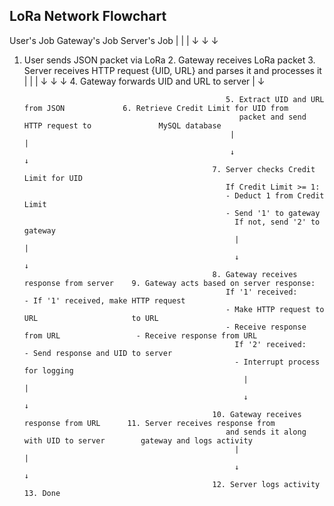 ## LoRa Network Flowchart

User's Job                                   Gateway's Job                               Server's Job
  |                                                |                                            |
  ↓                                                ↓                                            ↓
1. User sends JSON packet via LoRa              2. Gateway receives LoRa packet            3. Server receives HTTP request
   {UID, URL}                                      and parses it                            and processes it
     |                                                |                                            |
     ↓                                                ↓                                            ↓
                                               4.
                                               Gateway forwards UID and URL to server 
                                                       | 
                                                       ↓   

                                                    5. Extract UID and URL from JSON             6. Retrieve Credit Limit for UID from
                                                       packet and send HTTP request to               MySQL database
                                                     |                                            |
                                                     ↓                                            ↓
                                                 7. Server checks Credit Limit for UID
                                                    If Credit Limit >= 1:
                                                    - Deduct 1 from Credit Limit
                                                    - Send '1' to gateway
                                                      If not, send '2' to gateway
                                                      |                                            |
                                                      ↓                                            ↓
                                                 8. Gateway receives response from server    9. Gateway acts based on server response:
                                                    If '1' received:                            - If '1' received, make HTTP request
                                                    - Make HTTP request to URL                     to URL
                                                    - Receive response from URL                 - Receive response from URL
                                                      If '2' received:                          - Send response and UID to server
                                                      - Interrupt process                         for logging
                                                        |                                            |
                                                        ↓                                            ↓
                                                 10. Gateway receives response from URL      11. Server receives response from
                                                    and sends it along with UID to server        gateway and logs activity
                                                      |                                            |
                                                      ↓                                            ↓
                                                 12. Server logs activity                     13. Done
